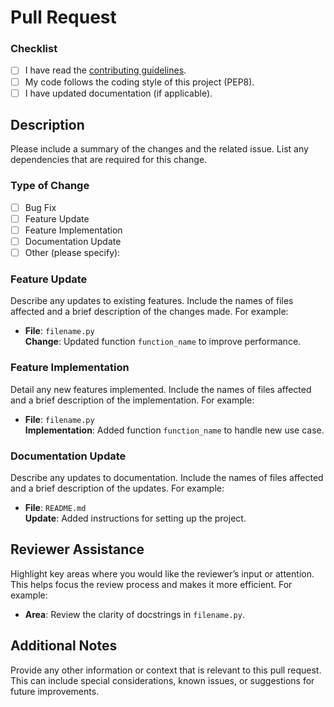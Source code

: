 # Pull Request
### Checklist
- [ ] I have read the [contributing guidelines](CONTRIBUTING.md).
- [ ] My code follows the coding style of this project (PEP8).
- [ ] I have updated documentation (if applicable).

## Description
Please include a summary of the changes and the related issue. List any dependencies that are required for this change.

### Type of Change
- [ ] Bug Fix
- [ ] Feature Update
- [ ] Feature Implementation
- [ ] Documentation Update
- [ ] Other (please specify):

### Feature Update
Describe any updates to existing features. Include the names of files affected and a brief description of the changes made. For example:
- **File**: `filename.py`  
  **Change**: Updated function `function_name` to improve performance.

### Feature Implementation
Detail any new features implemented. Include the names of files affected and a brief description of the implementation. For example:
- **File**: `filename.py`  
  **Implementation**: Added function `function_name` to handle new use case.

### Documentation Update
Describe any updates to documentation. Include the names of files affected and a brief description of the updates. For example:
- **File**: `README.md`  
  **Update**: Added instructions for setting up the project.

## Reviewer Assistance
Highlight key areas where you would like the reviewer’s input or attention. This helps focus the review process and makes it more efficient. For example:
- **Area**: Review the clarity of docstrings in `filename.py`.

## Additional Notes
Provide any other information or context that is relevant to this pull request. This can include special considerations, known issues, or suggestions for future improvements.
